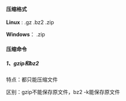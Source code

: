 #### 压缩格式

**Linux** : 	.gz	.bz2	.zip

**Windows**：	.zip



#### 压缩命令

##### 1、gzip和bz2

特点：都只能压缩文件

区别：gzip不能保存原文件，bz2 -k能保存原文件



